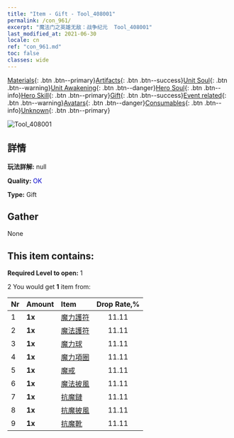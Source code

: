 ```yaml
---
title: "Item - Gift - Tool_408001"
permalink: /con_961/
excerpt: "魔法门之英雄无敌：战争纪元  Tool_408001"
last_modified_at: 2021-06-30
locale: cn
ref: "con_961.md"
toc: false
classes: wide
---
```

 [Materials](/ItemsCN/){: .btn .btn--primary}[Artifacts](/ItemsCN/Artifacts/){: .btn .btn--success}[Unit Soul](/ItemsCN/UnitSoul/){: .btn .btn--warning}[Unit Awakening](/ItemsCN/UnitAwakening/){: .btn .btn--danger}[Hero Soul](/ItemsCN/HeroSoul/){: .btn .btn--info}[Hero Skill](/ItemsCN/HeroSkill/){: .btn .btn--primary}[Gift](/ItemsCN/Gift/){: .btn .btn--success}[Event related](/ItemsCN/Events/){: .btn .btn--warning}[Avatars](/ItemsCN/Avatars/){: .btn .btn--danger}[Consumables](/ItemsCN/Consumables/){: .btn .btn--info}[Unknown](/ItemsCN/Unknown/){: .btn .btn--primary}

 ![Tool_408001](/images/t/i_907046.png)

## 詳情
 **玩法詳解:** null

 **Quality:** <span style="color: #0000CD">OK</span>

 **Type:** Gift

## Gather

  None

## This item contains:

 **Required Level to open:** 1

 2 You would get **1** item  from:

  | Nr | Amount |     Item    | Drop Rate,% |
  |:---|:-------|:------------|:---------:|
  | 1 |  **1x** | [魔力護符](/cn/Items/art_112/) | 11.11 | 
  | 2 |  **1x** | [魔法護符](/cn/Items/art_113/) | 11.11 | 
  | 3 |  **1x** | [魔力球](/cn/Items/art_114/) | 11.11 | 
  | 4 |  **1x** | [魔力項圈](/cn/Items/art_115/) | 11.11 | 
  | 5 |  **1x** | [魔戒](/cn/Items/art_116/) | 11.11 | 
  | 6 |  **1x** | [魔法披風](/cn/Items/art_117/) | 11.11 | 
  | 7 |  **1x** | [抗魔鏈](/cn/Items/art_118/) | 11.11 | 
  | 8 |  **1x** | [抗魔披風](/cn/Items/art_119/) | 11.11 | 
  | 9 |  **1x** | [抗魔靴](/cn/Items/art_120/) | 11.11 | 
